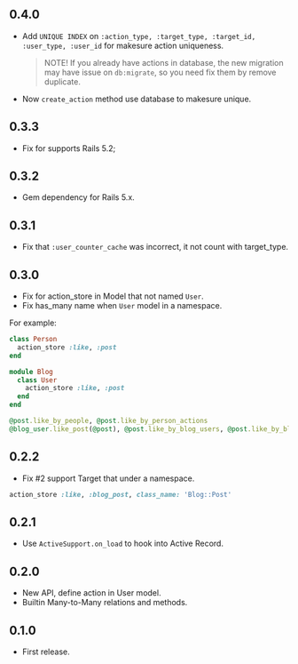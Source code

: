 0.4.0
-----

- Add `UNIQUE INDEX` on `:action_type, :target_type, :target_id, :user_type, :user_id` for makesure action uniqueness.
  > NOTE! If you already have actions in database, the new migration may have issue on `db:migrate`,
  > so you need fix them by remove duplicate.
- Now `create_action` method use database to makesure unique.

0.3.3
-----

- Fix for supports Rails 5.2;

0.3.2
-----

- Gem dependency for Rails 5.x.

0.3.1
-----

- Fix that `:user_counter_cache` was incorrect, it not count with target_type.

0.3.0
-----

- Fix for action_store in Model that not named `User`.
- Fix has_many name when `User` model in a namespace.

For example:

```rb
class Person
  action_store :like, :post
end

module Blog
  class User
    action_store :like, :post
  end
end

@post.like_by_people, @post.like_by_person_actions
@blog_user.like_post(@post), @post.like_by_blog_users, @post.like_by_blog_user_actions
```

0.2.2
-----

- Fix #2 support Target that under a namespace.

```rb
action_store :like, :blog_post, class_name: 'Blog::Post'
```

0.2.1
-----

- Use `ActiveSupport.on_load` to hook into Active Record.

0.2.0
-----

- New API, define action in User model.
- Builtin Many-to-Many relations and methods.

0.1.0
-----

- First release.
